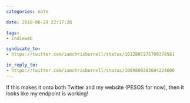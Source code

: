 ```yaml
---
categories: note

date: 2018-06-29 22:17:26

tags:
- indieweb

syndicate_to:
- https://twitter.com/iamchrisburnell/status/1012807275709378561

in_reply_to:
- https://twitter.com/iamchrisburnell/status/1009809383604224000
---
```


If this makes it onto both Twitter and my website (PESOS for now), then it looks like my endpoint is working!
